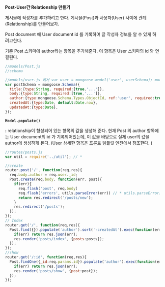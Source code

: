 **Post-User간 Relationship 만들기**

게시물에 작성자를 추가하려고 한다.  게시물(Post)과 사용자(User) 사이에 관계(Relationship)를 만들어보자.

Post document 에 User document id 를 기록하여 글 작성자 정보를 알 수 있게 하려고한다.

기존 Post 스키마에 author라는 항목을 추가해준다. 이 항목은 User 스키마의 id 와 연결된다.

```js
//models/Post.js
//schema

//models/user.js 에서 var user = mongoose.model('user', userSchema); model.exports = User; 로 모듈화하였다. 즉 스키마 이름이 'user'로 되어있음 아래 ref 하는 스키마가 얘라는 것.
var postSchema = mongoose.Schema({
  title:{type:String, required:[true,'...']},
  body:{type:String, required:[true,'...']},
  author:{type:mongoose.Schema.Types.ObjectId, ref:'user', required:true}, // user 스키마를 ref 함으로써 relationship 이 형성 되었음.
  createdAt:{type:Date, default:Date.now},
  updatedAt:{type:Date},
});


```

 **`Model.populate()`** 

: relationship이 형성되어 있는 항목의 값을 생성해 준다. 현재 Post 의 author 항목에는 User document의 id 가 기록되어있는데, 이 값을 바탕으로 실제 user의 값을 author에 생성하게 된다. (User 상세한 항목은 프론트 템플릿 엔진에서 참조한다. )



```js
//routes/posts.js
var util = require('../util'); // *

//create
router.post('/', function(req,res){
  req.body.author = req.user._id;
  Post.create(req.body, function(err, post){
    if(err){
      req.flash('post', req.body)
      req.flash('errors', utils.parseError(err)) // * utils.parseError는 내가 모듈화 해준 예외 처리 함수
      return res.redirect('/posts/new');
    }
    res.redirect('/posts');
  });
});
// Index
router.get('/', function(req,res){
  Post.find({}).populate('author').sort('-createdAt').exec(function(err, posts){
    if(err) return res.json(err);
    res.render('posts/index', {posts:posts});
  });
});
//show
router.get('/:id', function(req,res){
  Post.findOne({_id:req.params.id}).populate('author').exec(function(err,posts){
    if(err) return res.json(err);
    res.render('posts/show', {post:post});
  });
});
```


